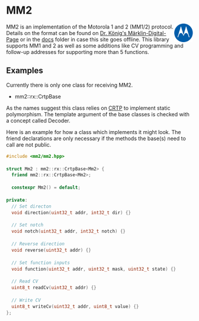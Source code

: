 # MM2

<img src="data/images/logo.png" width="10%" align="right">

MM2 is an implementation of the Motorola 1 and 2 (MM1/2) protocol. Details on the format can be found on [Dr. König's Märklin-Digital-Page](http://www.drkoenig.de/digital/digital.htm) or in the [docs](/docs) folder in case this site goes offline. This library supports MM1 and 2 as well as some additions like CV programming and follow-up addresses for supporting more than 5 functions.

## Examples
Currently there is only one class for receiving MM2.
- mm2::rx::CrtpBase

As the names suggest this class relies on [CRTP](https://en.wikipedia.org/wiki/Curiously_recurring_template_pattern) to implement static polymorphism. The template argument of the base classes is checked with a concept called Decoder.

Here is an example for how a class which implements it might look. The friend declarations are only necessary if the methods the base(s) need to call are not public.
```cpp
#include <mm2/mm2.hpp>

struct Mm2 : mm2::rx::CrtpBase<Mm2> {
  friend mm2::rx::CrtpBase<Mm2>;

  constexpr Mm2() = default;

private:
  // Set directon
  void direction(uint32_t addr, int32_t dir) {}

  // Set notch
  void notch(uint32_t addr, int32_t notch) {}

  // Reverse direction
  void reverse(uint32_t addr) {}

  // Set function inputs
  void function(uint32_t addr, uint32_t mask, uint32_t state) {}

  // Read CV
  uint8_t readCv(uint32_t addr) {}

  // Write CV
  uint8_t writeCv(uint32_t addr, uint8_t value) {}
};
```